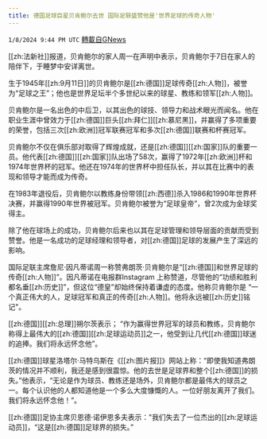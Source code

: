 ```yaml
---
title: 德国足球巨星贝肯鲍尔去世 国际足联盛赞他是'世界足球的传奇人物'
---
```

`1/8/2024 9:44 PM UTC` [轉載自GNews](https://gnews.org/articles/2198279)

[[zh:法新社]]报道，贝肯鲍尔的家人周一在声明中表示，贝肯鲍尔于7日在家人的陪伴下，于睡梦中安详离世。

生于1945年[[zh:9月11日]]的贝肯鲍尔是[[zh:德国]]足球传奇[[zh:人物]]，被誉为“足球之王”；他也是世界足坛半个多世纪以来的球星、教练和领军[[zh:人物]]。

贝肯鲍尔是一名出色的中后卫，以其出色的球技、领导力和战术眼光而闻名。他在职业生涯中曾效力于[[zh:德国]]巨头[[zh:拜仁]][[zh:慕尼黑]]，并赢得了多项重要的荣誉，包括三次[[zh:欧洲]]冠军联赛冠军和多次[[zh:德国]]联赛和杯赛冠军。

贝肯鲍尔不仅在俱乐部对取得了辉煌成就，还是[[zh:德国]][[zh:国家]]队的重要一员。他代表[[zh:德国]][[zh:国家]]队出场了58次，赢得了1972年[[zh:欧洲]]杯和1974年世界杯的冠军。他还在1974年的世界杯中担任队长，并以其在比赛中的表现和领导才能而成为传奇。

在1983年退役后，贝肯鲍尔以教练身份带领[[zh:西德]]杀入1986和1990年世界杯决赛，并赢得1990年世界被冠军。贝肯鲍尔被誉为“足球皇帝”，曾2次成为金球奖得主。

除了他在球场上的成功，贝肯鲍尔后来也以其在足球管理和领导层面的贡献而受到赞誉。他是一名成功的足球经理和领导者，对[[zh:德国]]足球的发展产生了深远的影响。

国际足联主席詹尼·因凡蒂诺周一称赞弗朗茨·贝肯鲍尔是“[[zh:德国]]和世界足球的传奇[[zh:人物]]”。因凡蒂诺在电报群Instagram 上称赞道，尽管他的“功绩和胜利都名垂[[zh:历史]]”，但这位“德皇”却始终保持着谦虚的态度。他称贝肯鲍尔是    “一个真正伟大的人，足球冠军和真正的传奇[[zh:人物]]。他将永远被[[zh:历史]]铭记"。

[[zh:德国]][[zh:总理]]朔尔茨表示； “作为赢得世界冠军的球员和教练，贝肯鲍尔称得上最伟大的[[zh:德国]][[zh:足球运动员]]之一，他受到让几代[[zh:德国]]球迷的追捧。我们将永远怀念他”。

[[zh:德国]]球星洛塔尔·马特乌斯在《[[zh:图片报]]》网站上称：“即使我知道弗朗茨的情况并不顺利，我还是感到很震惊。他的去世是足球界和整个[[zh:德国]]的损失。”他表示，“无论是作为球员、教练还是场外，贝肯鲍尔都是最伟大的球员之一。每个认识他的人都知道他是一个多么大度慷慨的人。一位好朋友离开了我们。我们将永远怀念他！”。

[[zh:德国]]足协主席贝恩德·诺伊恩多夫表示："我们失去了一位杰出的[[zh:足球运动员]]，“这是[[zh:德国]]足球界的损失。”
